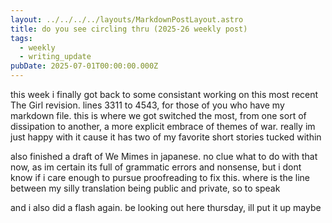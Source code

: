 ```yaml
---
layout: ../../../../layouts/MarkdownPostLayout.astro
title: do you see circling thru (2025-26 weekly post)
tags:
  - weekly
  - writing_update
pubDate: 2025-07-01T00:00:00.000Z
---
```


this week i finally got back to some consistant working on this most recent The Girl revision. lines 3311 to 4543, for those of you who have my markdown file. this is where we got switched the most, from one sort of dissipation to another, a more explicit embrace of themes of war. really im just happy with it cause it has two of my favorite short stories tucked within

also finished a draft of We Mimes in japanese. no clue what to do with that now, as im certain its full of grammatic errors and nonsense, but i dont know if i care enough to pursue proofreading to fix this. where is the line between my silly translation being public and private, so to speak

and i also did a flash again. be looking out here thursday, ill put it up maybe
